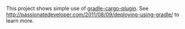 This project shows simple use of <a href="https://github.com/bmuschko/gradle-cargo-plugin">gradle-cargo-plugin</a>. See http://passionatedeveloper.com/2011/08/09/deploying-using-gradle/ to learn more.
